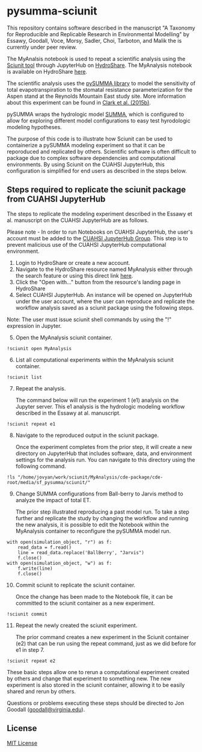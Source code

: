 
# pysumma-sciunit

This repository contains software described in the manuscript "A Taxonomy for Reproducible and Replicable Research in Environmental Modelling" by Essawy, Goodall, Voce, Morsy, Sadler, Choi, Tarboton, and Malik the is currently under peer review. 

The MyAnalsis notebook is used to repeat a scientific analysis using the [Sciunit  tool](https://sciunit.run/) through JupyterHub on [HydroShare](https://www.hydroshare.org/). The MyAnalysis notebook is available on HydroShare [here](https://www.hydroshare.org/resource/7d1403636fd3444c87e3c5b40b000b91/).

The scientific analysis uses the [pySUMMA library](https://github.com/UW-Hydro/pysumma) to model the sensitivity of total evapotranspiration to the stomatal resistance parameterization for the Aspen stand at the Reynolds Mountain East study site. More information about this experiment can be found in [Clark et al. (2015b)](https://agupubs.onlinelibrary.wiley.com/doi/abs/10.1002/2015WR017200).

pySUMMA wraps the hydrologic model [SUMMA](https://ral.ucar.edu/projects/summa), which is configured to allow for exploring different model configurations to easy test hyrodologic modeling hypotheses.

The purpose of this code is to illustrate how Sciunit can be used to containerize a pySUMMA modeling experiment so that it can be reporoduced and replicated by others. Scientific software is often difficult to package due to complex software dependencies and computational environments. By using Sciunit on the CUAHSI JupyterHub, this configuration is simplified for end users as described in the steps below.

## Steps required to replicate the sciunit package from CUAHSI JupyterHub

The steps to replicate the modeling experiment described in the Essawy et al. manuscript on the CUAHSI JupyterHub are as follows. 

Please note - In order to run Notebooks on CUAHSI JupyterHub, the user's account must be added to the [CUAHSI JupyterHub Group](https://www.hydroshare.org/group/156). This step is to prevent malicious use of the CUAHSI JupyterHub computational environment. 

1. Login to HydroShare or create a new account.
2. Navigate to the HydroShare resource named MyAnalysis either through the search feature or using this direct link [here](https://www.hydroshare.org/resource/7d1403636fd3444c87e3c5b40b000b91/).
3. Click the "Open with..." button from the resource's landing page in HydroShare
4. Select CUAHSI JupyterHub. An instance will be opened on JupyterHub under the user account, where the user can reproduce and replicate the workflow analysis saved as a sciunit package using the following steps. 
 
Note: The user must issue sciunit shell commands by using the "!" expression in Jupyter. 

5. Open the MyAnalysis sciunit container.

```
!sciunit open MyAnalysis
````

6. List all computational experiments within the MyAnalysis sciunit container.
    
```
!sciunit list
```

7. Repeat the analysis.
    
    The command below will run the experiment 1 (e1) analysis on the Jupyter server. This e1 analysis is the hydrologic modeling workflow described in the Essawy at al. manuscript. 
    
```
!sciunit repeat e1
```

8. Navigate to the reproduced output in the sciunit package. 

   Once the experiment completes from the prior step, it will create a new directory on JupyterHub that includes software, data, and environment settings for the analysis run. You can navigate to this directory using the following command. 

```
!ls "/home/jovyan/work/sciunit/MyAnalysis/cde-package/cde-root/media/sf_pysumma/sciunit/"
```

9. Change SUMMA configurations from Ball-berry to Jarvis method to analyze the impact of total ET. 

   The prior step illustrated reproducing a past model run. To take a step further and replicate the study by changing the workflow and running the new analysis, it is possible to edit the Notebook within the MyAnalysis container to reconfigure the pySUMMA model run.

```
with open(simulation_object, "r") as f:
    read_data = f.read()
    line = read_data.replace('BallBerry', "Jarvis")
    f.close()
with open(simulation_object, "w") as f:
    f.write(line)
    f.close()
```

10. Commit sciunit to replicate the sciunit container.

    Once the change has been made to the Notebook file, it can be committed to the sciunit container as a new experiment. 
   
```
!sciunit commit
```

11. Repeat the newly created the sciunit experiment.

    The prior command creates a new experiment in the Sciunit container (e2) that can be run using the repeat command, just as we did before for e1 in step 7.

```
!sciunit repeat e2
```

These basic steps allow one to rerun a computational experiment created by others and change that experiment to something new. The new experiment is also stored in the sciunit container, allowing it to be easily shared and rerun by others. 

Questions or problems executing these steps should be directed to Jon Goodall (goodall@virginia.edu). 

## License

[MIT License](https://github.com/uva-hydroinformatics/pysumma-sciunit/blob/master/LICENSE)
